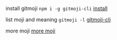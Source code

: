 
install gitmoji
` npm i -g gitmoji-cli `
[install](https://github.com/carloscuesta/gitmoji/)

list moji and meaning
` gitmoji -l `
[gitmoji-cli](https://github.com/carloscuesta/gitmoji-cli)


more moji
[more moji](https://emoji.muan.co/#)

